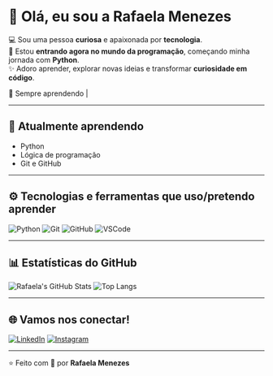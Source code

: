 # 👋 Olá, eu sou a Rafaela Menezes

💻 Sou uma pessoa **curiosa** e apaixonada por **tecnologia**.  
🚀 Estou **entrando agora no mundo da programação**, começando minha jornada com **Python**.  
✨ Adoro aprender, explorar novas ideias e transformar **curiosidade em código**.  

🌱 Sempre aprendendo | 

---

## 🐍 Atualmente aprendendo
- Python  
- Lógica de programação  
- Git e GitHub  

---

## ⚙️ Tecnologias e ferramentas que uso/pretendo aprender
![Python](https://img.shields.io/badge/Python-3776AB?style=for-the-badge&logo=python&logoColor=white)
![Git](https://img.shields.io/badge/Git-F05032?style=for-the-badge&logo=git&logoColor=white)
![GitHub](https://img.shields.io/badge/GitHub-181717?style=for-the-badge&logo=github&logoColor=white)
![VSCode](https://img.shields.io/badge/VS_Code-0078D4?style=for-the-badge&logo=visual%20studio%20code&logoColor=white)

---

## 📊 Estatísticas do GitHub
![Rafaela's GitHub Stats](https://github-readme-stats.vercel.app/api?username=seu-usuario-aqui&show_icons=true&theme=dracula)
![Top Langs](https://github-readme-stats.vercel.app/api/top-langs/?username=seu-usuario-aqui&layout=compact&theme=dracula)

---

## 🌐 Vamos nos conectar!
[![LinkedIn](https://img.shields.io/badge/LinkedIn-0A66C2?style=for-the-badge&logo=linkedin&logoColor=white)](https://www.linkedin.com/)
[![Instagram](https://img.shields.io/badge/Instagram-E4405F?style=for-the-badge&logo=instagram&logoColor=white)](https://www.instagram.com/)

---

⭐️ Feito com 💙 por **Rafaela Menezes**
